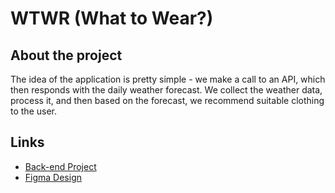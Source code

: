 # WTWR (What to Wear?)

## About the project

The idea of the application is pretty simple - we make a call to an API, which then responds with the daily weather forecast. We collect the weather data, process it, and then based on the forecast, we recommend suitable clothing to the user.

## Links

- [Back-end Project](https://github.com/Darkusmaley/se_project_express)
- [Figma Design](https://www.figma.com/file/DTojSwldenF9UPKQZd6RRb/Sprint-10%3A-WTWR)
